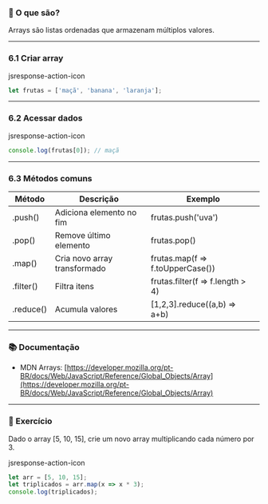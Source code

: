 ### 📌 O que são?

Arrays são listas ordenadas que armazenam múltiplos valores.

---

### 6.1 Criar array

jsresponse-action-icon

```js
let frutas = ['maçã', 'banana', 'laranja'];
```

---

### 6.2 Acessar dados

jsresponse-action-icon

```js
console.log(frutas[0]); // maçã
```

---

### 6.3 Métodos comuns

|Método|Descrição|Exemplo|
|---|---|---|
|.push()|Adiciona elemento no fim|frutas.push('uva')|
|.pop()|Remove último elemento|frutas.pop()|
|.map()|Cria novo array transformado|frutas.map(f => f.toUpperCase())|
|.filter()|Filtra itens|frutas.filter(f => f.length > 4)|
|.reduce()|Acumula valores|[1,2,3].reduce((a,b) => a+b)|

---

### 📚 Documentação

- MDN Arrays: [https://developer.mozilla.org/pt-BR/docs/Web/JavaScript/Reference/Global_Objects/Array](https://developer.mozilla.org/pt-BR/docs/Web/JavaScript/Reference/Global_Objects/Array)

---

### 🧩 Exercício

Dado o array [5, 10, 15], crie um novo array multiplicando cada número por 3.

jsresponse-action-icon

```js
let arr = [5, 10, 15];
let triplicados = arr.map(x => x * 3);
console.log(triplicados);
```